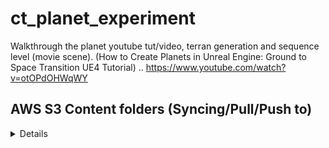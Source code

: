 # ct_planet_experiment
Walkthrough the planet youtube tut/video, terran generation and sequence level (movie scene). (How to Create Planets in Unreal Engine: Ground to Space Transition UE4 Tutorial) .. https://www.youtube.com/watch?v=otOPdOHWqWY


## AWS S3 Content folders (Syncing/Pull/Push to)

<details>
The Content folder for this github is stored in s3 bucket
Pull down from bucket
  
```
  aws s3 cp --recursive s3://<bucket>/ct_planet_experiment/Content ct_planet_experiment/Content   
```

Push to bucket
```
  aws s3 cp --recursive ct_planet_experiment/Content s3://<bucket>/ct_planet_experiment/Content
```

Or just do a sync
```
  aws s3 sync ct_planet_experiment/Content s3://<bucket>/ct_planet_experiment/Content --delete

```
